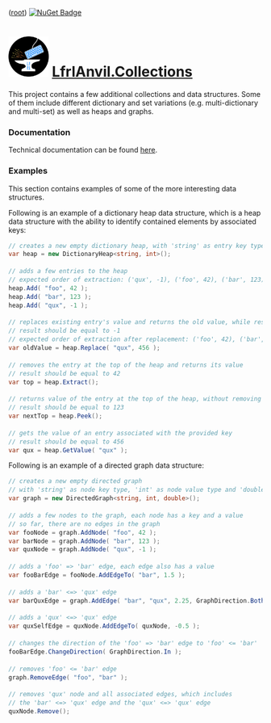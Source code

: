﻿([root](https://github.com/CalionVarduk/LfrlAnvil/blob/main/readme.md))
[![NuGet Badge](https://buildstats.info/nuget/LfrlAnvil.Collections)](https://www.nuget.org/packages/LfrlAnvil.Collections/)

# [<img src="../../../assets/logo.png" alt="logo" height="80"/>](../../../assets/logo.png) [LfrlAnvil.Collections](https://github.com/CalionVarduk/LfrlAnvil/tree/main/src/LfrlAnvil.Collections)

This project contains a few additional collections and data structures.
Some of them include different dictionary and set variations (e.g. multi-dictionary and multi-set) as well as heaps and graphs.

### Documentation

Technical documentation can be found [here](https://calionvarduk.github.io/LfrlAnvil/api/LfrlAnvil.Collections/LfrlAnvil.Collections.html).

### Examples

This section contains examples of some of the more interesting data structures.

Following is an example of a dictionary heap data structure,
which is a heap data structure with the ability to identify contained elements by associated keys:
```csharp
// creates a new empty dictionary heap, with 'string' as entry key type and 'int' as entry value type
var heap = new DictionaryHeap<string, int>();

// adds a few entries to the heap
// expected order of extraction: ('qux', -1), ('foo', 42), ('bar', 123)
heap.Add( "foo", 42 );
heap.Add( "bar", 123 );
heap.Add( "qux", -1 );

// replaces existing entry's value and returns the old value, while respecting the heap's invariant
// result should be equal to -1
// expected order of extraction after replacement: ('foo', 42), ('bar', 123), ('qux', 456)
var oldValue = heap.Replace( "qux", 456 );

// removes the entry at the top of the heap and returns its value
// result should be equal to 42
var top = heap.Extract();

// returns value of the entry at the top of the heap, without removing it
// result should be equal to 123
var nextTop = heap.Peek();

// gets the value of an entry associated with the provided key
// result should be equal to 456
var qux = heap.GetValue( "qux" );
```

Following is an example of a directed graph data structure:
```csharp
// creates a new empty directed graph
// with 'string' as node key type, 'int' as node value type and 'double' as edge value type
var graph = new DirectedGraph<string, int, double>();

// adds a few nodes to the graph, each node has a key and a value
// so far, there are no edges in the graph
var fooNode = graph.AddNode( "foo", 42 );
var barNode = graph.AddNode( "bar", 123 );
var quxNode = graph.AddNode( "qux", -1 );

// adds a 'foo' => 'bar' edge, each edge also has a value
var fooBarEdge = fooNode.AddEdgeTo( "bar", 1.5 );

// adds a 'bar' <=> 'qux' edge
var barQuxEdge = graph.AddEdge( "bar", "qux", 2.25, GraphDirection.Both );

// adds a 'qux' <=> 'qux' edge
var quxSelfEdge = quxNode.AddEdgeTo( quxNode, -0.5 );

// changes the direction of the 'foo' => 'bar' edge to 'foo' <= 'bar'
fooBarEdge.ChangeDirection( GraphDirection.In );

// removes 'foo' <= 'bar' edge
graph.RemoveEdge( "foo", "bar" );

// removes 'qux' node and all associated edges, which includes
// the 'bar' <=> 'qux' edge and the 'qux' <=> 'qux' edge
quxNode.Remove();
```
